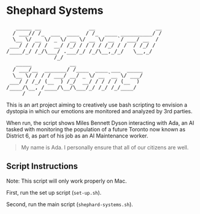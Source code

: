 # Shephard Systems

<pre>
   _____ __               __                   __
  / ___// /_  ___  ____  / /_  ____ __________/ /
  \__ \/ __ \/ _ \/ __ \/ __ \/ __ `/ ___/ __  / 
 ___/ / / / /  __/ /_/ / / / / /_/ / /  / /_/ /  
/____/_/ /_/\___/ .___/_/ /_/\__,_/_/   \__,_/   
               /_/                               
   _____            __                     
  / ___/__  _______/ /____  ____ ___  _____
  \__ \/ / / / ___/ __/ _ \/ __ `__ \/ ___/
 ___/ / /_/ (__  ) /_/  __/ / / / / (__  ) 
/____/\__, /____/\__/\___/_/ /_/ /_/____/  
     /____/                                
</pre>      

This is an art project aiming to creatively use bash scripting to envision a dystopia in which our emotions are monitored and analyzed by 3rd parties.

When run, the script shows Miles Bennett Dyson interacting with Ada, an AI tasked with monitoring the population of a future Toronto now known as District 6, as part of his job as an AI Maintenance worker.

> My name is Ada. I personally ensure that all of our citizens are well.

## Script Instructions

Note: This script will only work properly on Mac.

First, run the set up script (`set-up.sh`).

Second, run the main script (`shephard-systems.sh`).
